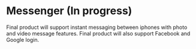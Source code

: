 # Messenger (In progress)
Final product will support instant messaging between iphones with photo and video message features. Final product will also support Facebook and Google login.
